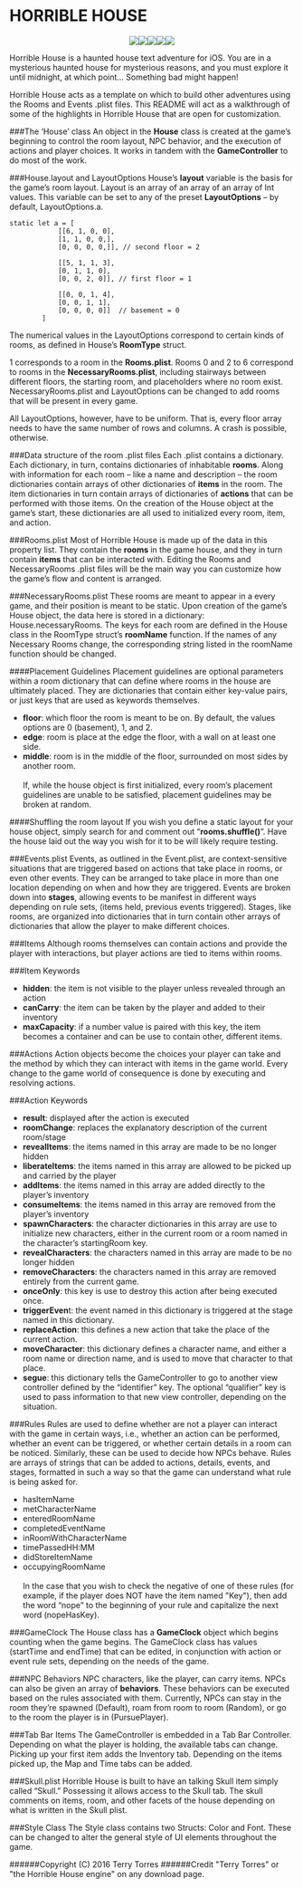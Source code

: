 # HORRIBLE HOUSE
<p align="center"><img src="http://i.imgur.com/njOBorq.gif"><img src="http://i.imgur.com/nAvB5od.gif"><img src="http://i.imgur.com/MgmHnlu.gif"><img src="http://i.imgur.com/GI2AwQf.gif"><img src="http://i.imgur.com/3L61m0b.gif"></p>

Horrible House is a haunted house text adventure for iOS. You are in a mysterious haunted house for mysterious reasons, and you must explore it until midnight, at which point… Something bad might happen!

Horrible House acts as a template on which to build other adventures using the Rooms and Events .plist files. This README will act as a walkthrough of some of the highlights in Horrible House that are open for customization.

###The ‘House’ class
An object in the <b>House</b> class is created at the game’s beginning to control the room layout, NPC behavior, and the execution of actions and player choices. It works in tandem with the <b>GameController</b> to do most of the work.

###House.layout and LayoutOptions
House’s <b>layout</b> variable is the basis for the game’s room layout. Layout is an array of an array of an array of Int values. This variable can be set to any of the preset <b>LayoutOptions</b> – by default, LayoutOptions.a.

```
static let a = [
            [[6, 1, 0, 0],
            [1, 1, 0, 0,],
            [0, 0, 0, 0,]], // second floor = 2
            
            [[5, 1, 1, 3],
            [0, 1, 1, 0],
            [0, 0, 2, 0]], // first floor = 1
            
            [[0, 0, 1, 4],
            [0, 0, 1, 1],
            [0, 0, 0, 0]]  // basement = 0
        ]
```

The numerical values in the LayoutOptions correspond to certain kinds of rooms, as defined in House’s <b>RoomType</b> struct.

1 corresponds to a room in the <b>Rooms.plist</b>. Rooms 0 and 2 to 6 correspond to rooms in the <b>NecessaryRooms.plist</b>, including stairways between different floors, the starting room, and placeholders where no room exist. NecessaryRooms.plist and LayoutOptions can be changed to add rooms that will be present in every game.

All LayoutOptions, however, have to be uniform. That is, every floor array needs to have the same number of rows and columns. A crash is possible, otherwise.

###Data structure of the room .plist files
Each .plist contains a dictionary. Each dictionary, in turn, contains dictionaries of inhabitable <b>rooms</b>. Along with information for each room – like a name and description – the room dictionaries contain arrays of other dictionaries of <b>items</b> in the room. The item dictionaries in turn contain arrays of dictionaries of <b>actions</b> that can be performed with those items. On the creation of the House object at the game’s start, these dictionaries are all used to initialized every room, item, and action.


###Rooms.plist
Most of Horrible House is made up of the data in this property list. They contain the <b>rooms</b> in the game house, and they in turn contain <b>items</b> that can be interacted with. Editing the Rooms and NecessaryRooms .plist files will be the main way you can customize how the game’s flow and content is arranged.

###NecessaryRooms.plist
These rooms are meant to appear in a every game, and their position is meant to be static. Upon creation of the game’s House object, the data here is stored in a dictionary: House.necessaryRooms. The keys for each room are defined in the House class in the RoomType struct’s <b>roomName</b> function. If the names of any Necessary Rooms change, the corresponding string listed in the roomName function should be changed.

####Placement Guidelines
Placement guidelines are optional parameters within a room dictionary that can define where rooms in the house are ultimately placed. They are dictionaries that contain either key-value pairs, or just keys that are used as keywords themselves.
- <b>floor</b>: which floor the room is meant to be on. By default, the values options are 0 (basement), 1, and 2.
- <b>edge</b>: room is place at the edge the floor, with a wall on at least one side.
- <b>middle</b>: room is in the middle of the floor, surrounded on most sides by another room.
</br></br>
If, while the house object is first initialized, every room’s placement guidelines are unable to be satisfied, placement guidelines may be broken at random.

####Shuffling the room layout
If you wish you define a static layout for your house object, simply search for and comment out “<b>rooms.shuffle()</b>”. Have the house laid out the way you wish for it to be will likely require testing.

###Events.plist
Events, as outlined in the Event.plist, are context-sensitive situations that are triggered based on actions that take place in rooms, or even other events. They can be arranged to take place in more than one location depending on when and how they are triggered. Events are broken down into <b>stages</b>, allowing events to be manifest in different ways depending on </b>rule</b> sets, (items held, previous events triggered). Stages, like rooms, are organized into dictionaries that in turn contain other arrays of dictionaries that allow the player to make different choices.

###Items
Although rooms themselves can contain actions and provide the player with interactions, but player actions are tied to items within rooms. 

###Item Keywords
- <b>hidden</b>: the item is not visible to the player unless revealed through an action
- <b>canCarry</b>: the item can be taken by the player and added to their inventory
- <b>maxCapacity</b>: if a number value is paired with this key, the item becomes a container and can be use to contain other, different items.

###Actions
Action objects become the choices your player can take and the method by which they can interact with items in the game world. Every change to the game world of consequence is done by executing and resolving actions.

###Action Keywords 
- <b>result</b>: displayed after the action is executed
- <b>roomChange</b>: replaces the explanatory description of the current room/stage
- <b>revealItems</b>: the items named in this array are made to be no longer hidden
- <b>liberateItems</b>: the items named in this array are allowed to be picked up and carried by the player
- <b>addItems</b>: the items named in this array are added directly to the player’s inventory
- <b>consumeItems</b>: the items named in this array are removed from the player’s inventory
- <b>spawnCharacters</b>: the character dictionaries in this array are use to initialize new characters, either in the current room or a room named in the character’s startingRoom key.
- <b>revealCharacters</b>: the characters named in this array are made to be no longer hidden
- <b>removeCharacters</b>: the characters named in this array are removed entirely from the current game.
- <b>onceOnly</b>: this key is use to destroy this action after being executed once.
- <b>triggerEven</b>t: the event named in this dictionary is triggered at the stage named in this dictionary.
- <b>replaceAction</b>: this defines a new action that take the place of the current action.
- <b>moveCharacter</b>: this dictionary defines a character name, and either a room name or direction name, and is used to move that character to that place.
- <b>segue</b>: this dictionary tells the GameController to go to another view controller defined by the “identifier” key. The optional “qualifier” key is used to pass information to that new view controller, depending on the situation.

###Rules
Rules are used to define whether are not a player can interact with the game in certain ways, i.e., whether an action can be performed, whether an event can be triggered, or whether certain details in a room can be noticed. Similarly, these can be used to decide how NPCs behave. Rules are arrays of strings that can be added to actions, details, events, and stages, formatted in such a way so that the game can understand what rule is being asked for.
- hasItemName
- metCharacterName
- enteredRoomName
- completedEventName
- inRoomWithCharacterName
- timePassedHH:MM
- didStoreItemName
- occupyingRoomName
</br></br>
In the case that you wish to check the negative of one of these rules (for example, if the player does NOT have the item named "Key"), then add the word “nope” to the beginning of your rule and capitalize the next word (nopeHasKey).

###GameClock
The House class has a <b>GameClock</b> object which begins counting when the game begins. The GameClock class has values (startTime and endTime) that can be edited, in conjunction with action or event rule sets, depending on the needs of the game.

###NPC Behaviors
NPC characters, like the player, can carry items. NPCs can also be given an array of <b>behaviors</b>. These behaviors can be executed based on the rules associated with them. Currently, NPCs can stay in the room they’re spawned (Default), roam from room to room (Random), or go to the room the player is in (PursuePlayer).

###Tab Bar Items
The GameController is embedded in a Tab Bar Controller. Depending on what the player is holding, the available tabs can change. Picking up your first item adds the Inventory tab. Depending on the items picked up, the Map and Time tabs can be added.

###Skull.plist
Horrible House is built to have an talking Skull item simply called “Skull.” Possessing it allows access to the Skull tab. The skull comments on items, room, and other facets of the house depending on what is written in the Skull plist.

###Style Class
The Style class contains two Structs: Color and Font. These can be changed to alter the general style of UI elements throughout the game.




######Copyright (C) 2016 Terry Torres
######Credit "Terry Torres" or "the Horrible House engine" on any download page.
